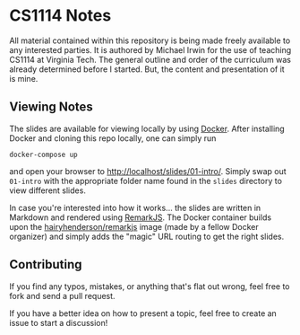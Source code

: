 # CS1114 Notes

All material contained within this repository is being made freely available to any interested parties.  It is authored by Michael Irwin for the use of teaching CS1114 at Virginia Tech.  The general outline and order of the curriculum was already determined before I started.  But, the content and presentation of it is mine.


## Viewing Notes

The slides are available for viewing locally by using [Docker](https://docker.com).  After installing Docker and cloning this repo locally, one can simply run

```
docker-compose up
```

and open your browser to [http://localhost/slides/01-intro/](http://localhost/slides/01-intro/).  Simply swap out `01-intro` with the appropriate folder name found in the `slides` directory to view different slides.

In case you're interested into how it works... the slides are written in Markdown and rendered using [RemarkJS](https://remarkjs.com).  The Docker container builds upon the [hairyhenderson/remarkjs](https://hub.docker.com/r/hairyhenderson/remarkjs/) image (made by a fellow Docker organizer) and simply adds the "magic" URL routing to get the right slides.



## Contributing

If you find any typos, mistakes, or anything that's flat out wrong, feel free to fork and send a pull request.  

If you have a better idea on how to present a topic, feel free to create an issue to start a discussion!